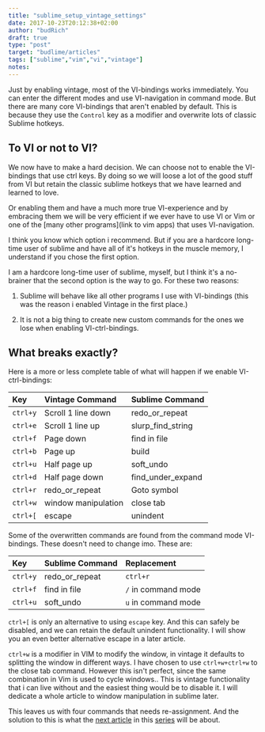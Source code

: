 ```yaml
---
title: "sublime_setup_vintage_settings"
date: 2017-10-23T20:12:38+02:00
author: "budRich"
draft: true
type: "post"
target: "budlime/articles"
tags: ["sublime","vim","vi","vintage"]
notes:
---
```

Just by enabling vintage, most of the VI-bindings works immediately. You can enter the different modes and use VI-navigation in command mode. But there are many core VI-bindings that aren't enabled by default. This is because they use the `Control` key as a modifier and overwrite lots of classic Sublime hotkeys.

To VI or not to VI?
-------------------
We now have to make a hard decision. We can choose not to enable the VI-bindings that use ctrl keys. By doing so we will loose a lot of the good stuff from VI but retain the classic sublime hotkeys that we have learned and learned to love. 

Or enabling them and have a much more true VI-experience and by embracing them we will be very efficient if we ever have to use VI or Vim or one of the [many other programs](link to vim apps) that uses VI-navigation.

I think you know which option i recommend. But if you are a hardcore long-time user of sublime and have all of it's hotkeys in the muscle memory, I understand if you chose the first option.

I am a hardcore long-time user of sublime, myself, but I think it's a no-brainer that the second option is the way to go. For these two reasons:

1. Sublime will behave like all other programs I use with VI-bindings (this was the reason i enabled Vintage in the first place.)

2. It is not a big thing to create new custom commands for the ones we lose when enabling VI-ctrl-bindings.

What breaks exactly?
--------------------
Here is a more or less complete table of what will happen if we enable VI-ctrl-bindings:

|**Key**|**Vintage Command**|**Sublime Command**|
|:-------|:--------------|:--------------|
|`ctrl+y`|Scroll 1 line down|redo_or_repeat|
|`ctrl+e`|Scroll 1 line up|slurp_find_string|
|`ctrl+f`|Page down|find in file|
|`ctrl+b`|Page up|build|
|`ctrl+u`|Half page up|soft_undo|
|`ctrl+d`|Half page down|find_under_expand|
|`ctrl+r`|redo_or_repeat|Goto symbol|
|`ctrl+w`|window manipulation|close tab|
|`ctrl+[`|escape|unindent|

Some of the overwritten commands are found from the command mode VI-bindings. These doesn't need to change imo. These are:

|**Key**|**Sublime Command**|**Replacement**|
|:-------|:--------------|:--------------|
|`ctrl+y`|redo_or_repeat|`ctrl+r`|
|`ctrl+f`|find in file|`/` in command mode|
|`ctrl+u`|soft_undo|`u` in command mode|

`ctrl+[` is only an alternative to using `escape` key. And this can safely be disabled, and we can retain the default unindent functionality. I will show you an even better alternative escape in a later article.  

`ctrl+w` is a modifier in VIM to modify the window, in vintage it defaults to splitting the window in different ways. I have chosen to use `ctrl+w+ctrl+w` to the close tab command. However this isn't perfect, since the same combination in Vim is used to cycle windows.. This is vintage functionality that i can live without and the easiest thing would be to disable it. I will dedicate a whole article to window manipulation in sublime later.  

This leaves us with four commands that needs re-assignment. And the solution to this is what the [next article](link) in this [series](link) will be about.
